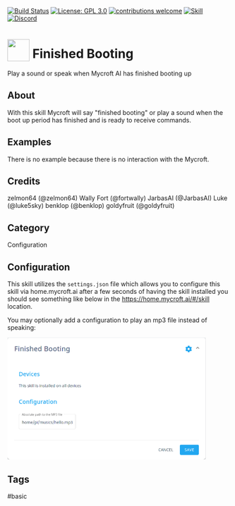 [![Build Status](https://travis-ci.com/smartgic/mycroft-finished-booting-skill?branch=20.8.1)](https://travis-ci.com/github/smartgic/mycroft-finished-booting-skill) [![License: GPL 3.0](https://img.shields.io/badge/License-GPL-yellow.svg)](https://www.gnu.org/licenses/gpl-3.0.en.html) [![contributions welcome](https://img.shields.io/badge/contributions-welcome-pink.svg?style=flat)](https://github.com/smartgic/mycroft-finished-booting-skill/pulls) [![Skill](https://img.shields.io/badge/mycroft.ai-skill-blue)](https://mycroft.ai) [![Discord](https://img.shields.io/discord/809074036733902888)](https://discord.gg/Vu7Wmd9j) 

# <img src='https://raw.githack.com/FortAwesome/Font-Awesome/master/svgs/solid/flag-checkered.svg' card_color='#40DBB0' width='50' height='50' style='vertical-align:bottom'/> Finished Booting

Play a sound or speak when Mycroft AI has finished booting up

## About 

With this skill Mycroft will say "finished booting" or play a sound when the boot up period has finished and is ready to receive commands.

## Examples 
There is no example because there is no interaction with the Mycroft.

## Credits 
zelmon64 (@zelmon64)
Wally Fort (@fortwally)
JarbasAI (@JarbasAI)
Luke (@luke5sky)
benklop (@benklop)
goldyfruit (@goldyfruit)

## Category
Configuration

## Configuration

This skill utilizes the `settings.json` file which allows you to configure this skill via home.mycroft.ai after a few seconds of having the skill installed you should see something like below in the https://home.mycroft.ai/#/skill location.

You may optionally add a configuration to play an mp3 file instead of speaking:

<img src='docs/finished-booting-config.png' width='450'/>

## Tags

#basic
